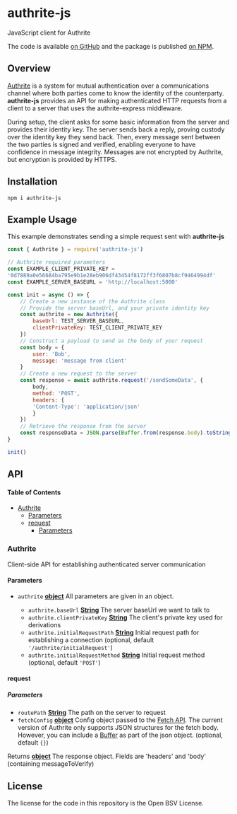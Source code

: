 # authrite-js

JavaScript client for Authrite

The code is available [on GitHub](https://github.com/p2ppsr/authrite-js) and the package is published [on NPM](https://www.npmjs.com/package/authrite-js).

## Overview

[Authrite](https://projectbabbage.com/authrite) is a system for mutual authentication over a communications channel where both parties come to know the identity of the counterparty.
**authrite-js** provides an API for making authenticated HTTP requests from a client to a server that uses the authrite-express middleware.

During setup, the client asks for some basic information from the server and provides their identity key. The server sends back a reply, proving custody over the identity key they send back. Then, every message sent between the two parties is signed and verified, enabling everyone to have confidence in message integrity. Messages are not encrypted by Authrite, but encryption is provided by HTTPS.

## Installation

    npm i authrite-js

## Example Usage

This example demonstrates sending a simple request sent with **authrite-js**

```js
const { Authrite } = require('authrite-js')

// Authrite required parameters
const EXAMPLE_CLIENT_PRIVATE_KEY = 
'0d7889a0e56684ba795e9b1e28eb906df43454f8172ff3f6807b8cf9464994df'
const EXAMPLE_SERVER_BASEURL = 'http://localhost:5000'

const init = async () => {
    // Create a new instance of the Authrite class
    // Provide the server baseUrl, and your private identity key
    const authrite = new Authrite({
        baseUrl: TEST_SERVER_BASEURL,
        clientPrivateKey: TEST_CLIENT_PRIVATE_KEY
    })
    // Construct a payload to send as the body of your request
    const body = {
        user: 'Bob',
        message: 'message from client'
    }
    // Create a new request to the server
    const response = await authrite.request('/sendSomeData', {
        body,
        method: 'POST',
        headers: {
        'Content-Type': 'application/json'
        }
    })
    // Retrieve the response from the server
    const responseData = JSON.parse(Buffer.from(response.body).toString('utf8'))
}

init()
```

## API

<!-- Generated by documentation.js. Update this documentation by updating the source code. -->

#### Table of Contents

*   [Authrite](#authrite)
    *   [Parameters](#parameters)
    *   [request](#request)
        *   [Parameters](#parameters-1)

### Authrite

Client-side API for establishing authenticated server communication

#### Parameters

*   `authrite` **[object](https://developer.mozilla.org/docs/Web/JavaScript/Reference/Global_Objects/Object)** All parameters are given in an object.

    *   `authrite.baseUrl` **[String](https://developer.mozilla.org/docs/Web/JavaScript/Reference/Global_Objects/String)** The server baseUrl we want to talk to
    *   `authrite.clientPrivateKey` **[String](https://developer.mozilla.org/docs/Web/JavaScript/Reference/Global_Objects/String)** The client's private key used for derivations
    *   `authrite.initialRequestPath` **[String](https://developer.mozilla.org/docs/Web/JavaScript/Reference/Global_Objects/String)** Initial request path for establishing a connection (optional, default `'/authrite/initialRequest'`)
    *   `authrite.initialRequestMethod` **[String](https://developer.mozilla.org/docs/Web/JavaScript/Reference/Global_Objects/String)** Initial request method (optional, default `'POST'`)

#### request

##### Parameters

*   `routePath` **[String](https://developer.mozilla.org/docs/Web/JavaScript/Reference/Global_Objects/String)** The path on the server to request
*   `fetchConfig` **[object](https://developer.mozilla.org/docs/Web/JavaScript/Reference/Global_Objects/Object)** Config object passed to the [Fetch API](https://developer.mozilla.org/en-US/docs/Web/API/Fetch_API).
    The current version of Authrite only supports JSON structures for the fetch body. However, you can include a [Buffer](https://nodejs.org/api/buffer.html) as part of the json object. (optional, default `{}`)

Returns **[object](https://developer.mozilla.org/docs/Web/JavaScript/Reference/Global_Objects/Object)** The response object. Fields are 'headers' and 'body' (containing messageToVerify)

## License

The license for the code in this repository is the Open BSV License.
